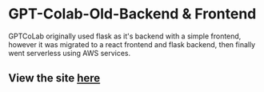 # GPT-Colab-Old-Backend & Frontend
GPTCoLab originally used flask as it's backend with a simple frontend, however it was migrated to a react frontend and flask backend, then finally went serverless using AWS services.
## View the site [here](https://lovelace.gptcolab.com/)
